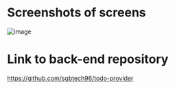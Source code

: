 # Screenshots of screens
![image](https://user-images.githubusercontent.com/43717462/111540785-96835b80-8795-11eb-8f3e-52fa1949d063.png)

# Link to back-end repository
https://github.com/sgbtech96/todo-provider
